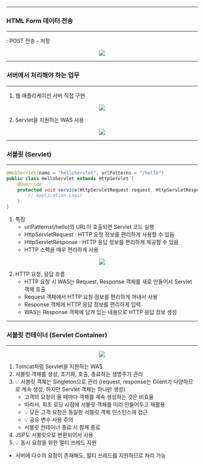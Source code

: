 -----
### HTML Form 데이터 전송
-----
: POST 전송 - 저장
<div align="center">
<img src="https://github.com/user-attachments/assets/d391ad91-2530-40fd-afa2-1a68a1f74d46">
</div>

-----
### 서버에서 처리해야 하는 업무
-----
1. 웹 애플리케이션 서버 직접 구현
<div align="center">
<img src="https://github.com/user-attachments/assets/1f92803b-34c4-4659-91e9-15803c169409">
</div>

2. Servlet을 지원하는 WAS 사용
<div align="center">
<img src="https://github.com/user-attachments/assets/dfc62e7b-86a2-455c-ba5d-76b2105d07b2">
</div>

----- 
### 서블릿 (Servlet)
-----
```java
@WebServlet(name = "helloServlet", urlPatterns = "/hello")
public class HelloServlet extends HttpServlet {
    @Override
    protected void service(HttpServletRequest request, HttpServletResponse Response) {
        // Application Logic
    }
}
```
1. 특징
   - urlPatterns(/hello)의 URL이 호출되면 Servlet 코드 실행
   - HttpServletRequest : HTTP 요청 정보를 편리하게 사용할 수 있음
   - HttpServletResponse : HTTP 응답 정보를 편리하게 제공할 수 있음
   - HTTP 스펙을 매우 편리하게 사용

<div align="center">
<img src="https://github.com/user-attachments/assets/234535ef-17cd-447f-a760-8ebba793e6b0">
</div>

2. HTTP 요청, 응답 흐름
   - HTTP 요청 시 WAS는 Request, Response 객체를 새로 만들어서 Servlet 객체 호출
   - Request 객체에서 HTTP 요청 정보를 편리하게 꺼내서 사용
   - Response 객체에 HTTP 응답 정보를 편리하게 입력
   - WAS는 Response 객체에 담겨 있는 내용으로 HTTP 응답 정보 생성

-----
### 서블릿 컨테이너 (Servlet Container)
-----
<div align="center">
<img src="https://github.com/user-attachments/assets/28a94f8b-76d2-43c2-b8c6-eab52c22305c">
</div>

1. Tomcat처럼 Servlet을 지원하는 WAS
2. 서블릿 객체를 생성, 초기화, 호출, 종료하는 생명주기 관리
3. 💡 서블릿 객체는 Singleton으로 관리 (request, response는 Client가 다양하므로 계속 생성, 하지만 Servlet 객체는 하나만 생성)
   - 고객의 요청이 올 때마다 객체를 계속 생성하는 것은 비효율
   - 따라서, 최초 로딩 시점에 서블릿 객체를 미리 만들어두고 재활용
   - 💡 모든 고객 요청은 동일한 서블릿 객체 인스턴스에 접근
   - 💡 공유 변수 사용 주의
   - 서블릿 컨테이너 종료 시 함께 종료
4. JSP도 서블릿으로 변환되어서 사용
5. 💡 동시 요청을 위한 멀티 쓰레드 지원
  - 서버에 다수의 요청이 존재해도, 멀티 쓰레드를 지원하므로 처리 가능
